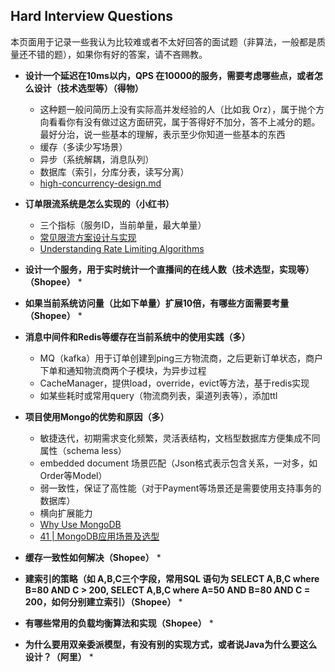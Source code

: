 ## Hard Interview Questions

本页面用于记录一些我认为比较难或者不太好回答的面试题（非算法，一般都是质量还不错的题），如果你有好的答案，请不吝赐教。

* **设计一个延迟在10ms以内，QPS 在10000的服务，需要考虑哪些点，或者怎么设计（技术选型等）（得物）**
  * 这种题一般问简历上没有实际高并发经验的人（比如我 Orz），属于抛个方向看看你有没有做过这方面研究，属于答得好不加分，答不上减分的题。最好分治，说一些基本的理解，表示至少你知道一些基本的东西
  * 缓存（多读少写场景）
  * 异步（系统解耦，消息队列）
  * 数据库（索引，分库分表，读写分离）
  * [high-concurrency-design.md](https://github.com/doocs/advanced-java/blob/main/docs/high-concurrency/high-concurrency-design.md)



* **订单限流系统是怎么实现的（小红书）**
  * 三个指标（服务ID，当前单量，最大单量）
  * [常见限流方案设计与实现](https://zhuanlan.zhihu.com/p/72980217)
  * [Understanding Rate Limiting Algorithms](https://www.quinbay.com/blog/understanding-rate-limiting-algorithms)



* **设计一个服务，用于实时统计一个直播间的在线人数（技术选型，实现等）（Shopee）**
  * 



* **如果当前系统访问量（比如下单量）扩展10倍，有哪些方面需要考量（Shopee）**
  * 



* **消息中间件和Redis等缓存在当前系统中的使用实践（多）**
  * MQ（kafka）用于订单创建到ping三方物流商，之后更新订单状态，商户下单和通知物流商两个子模块，为异步过程
  * CacheManager，提供load，override，evict等方法，基于redis实现
  * 如某些耗时或常用query（物流商列表，渠道列表等），添加ttl



* **项目使用Mongo的优势和原因（多）**
  * 敏捷迭代，初期需求变化频繁，灵活表结构，文档型数据库方便集成不同属性（schema less）
  * embedded document 场景匹配（Json格式表示包含关系，一对多，如Order等Model）
  * 弱一致性，保证了高性能（对于Payment等场景还是需要使用支持事务的数据库）
  * 横向扩展能力
  * [Why Use MongoDB](https://www.mongodb.com/why-use-mongodb)
  * [41 | MongoDB应用场景及选型](https://time.geekbang.org/course/detail/100040001-193615)

* **缓存一致性如何解决（Shopee）**
  * 



* **建索引的策略（如 A,B,C三个字段，常用SQL 语句为 SELECT A,B,C where B=80 AND C > 200, SELECT A,B,C where A=50 AND B=80 AND C = 200，如何分别建立索引）（Shopee）**
  * 



* **有哪些常用的负载均衡算法和实现（Shopee）**
  * 
    
  
* **为什么要用双亲委派模型，有没有别的实现方式，或者说Java为什么要这么设计？（阿里）**
  * 
